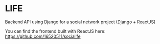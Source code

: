 # LIFE
Backend API using Django for a social network project (Django + ReactJS)

You can find the frontend built with ReactJS here: https://github.com/16520511/socialife
